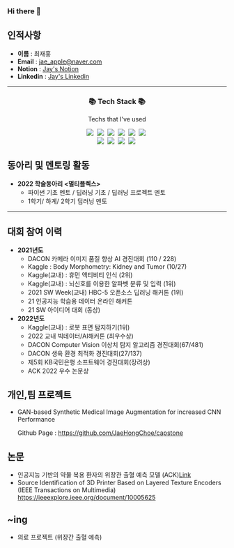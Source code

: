 ### Hi there 👋

## 인적사항
- **이름** : 최재홍 <br>
- **Email** : jae_apple@naver.com
- **Notion** : [Jay's Notion](https://www.notion.so/Jay-s-Notion-0ed2c9b6f92b4d35b1fc64cb340449fe)
- **Linkedin** : [Jay's Linkedin](https://www.linkedin.com/in/jaehong-choe-460831251/)
---
<h3 align="center">📚 Tech Stack 📚</h3>
<p align="center">Techs that I've used</p>

<p align = "center">
  <img src="https://img.shields.io/badge/C++-00599C?style=flat-square&logo=C%2B%2B&logoColor=white"/></a>&nbsp 
  <img src="https://img.shields.io/badge/C-A8B9CC?style=flat-square&logo=C&logoColor=white"/></a>&nbsp 
  <img src="https://img.shields.io/badge/Python-F6C915?style=flat-square&logo=Python&logoColor=white"/></a>&nbsp 
  <img src="https://img.shields.io/badge/Java-006D5C?style=flat-square&logo=Java&logoColor=white"/></a>&nbsp 
  <img src="https://img.shields.io/badge/JavaScript-F7DF1E?style=flat-square&logo=javascript&logoColor=white"/></a>&nbsp 
  <img src="https://img.shields.io/badge/MySQL-4479A1?style=flat-square&logo=MySQL&logoColor=white"/></a>&nbsp  
 
<br>
  <img src="https://img.shields.io/badge/TensorFlow-FF6F00?style=flat-square&logo=tensorflow&logoColor=black"/></a>&nbsp  
  <img src="https://img.shields.io/badge/PyTorch-EE4C2C?style=flat-square&logo=pytorch&logoColor=white"/></a>&nbsp 
  <img src="https://img.shields.io/badge/Keras-D00000?style=flat-square&logo=keras&logoColor=white"/></a>&nbsp 
    <img src="https://img.shields.io/badge/Scikit_learn-F7931E?style=flat-square&logo=scikit-learn&logoColor=white"/></a>&nbsp 

</p>


## 동아리 및 멘토링 활동
- **2022 학술동아리 <멀티플렉스>**
  - 파이썬 기초 멘토 / 딥러닝 기초 / 딥러닝 프로젝트 멘토
  - 1학기/ 하계/ 2학기 딥러닝 멘토
---

## 대회 참여 이력
- **2021년도**
  - DACON 카메라 이미지 품질 향상 AI 경진대회 (110 / 228)
  - Kaggle : Body Morphometry: Kidney and Tumor (10/27)
  - Kaggle(교내) : 휴먼 액티비티 인식 (2위)
  - Kaggle(교내) : 뇌신호를 이용한 알파벳 분류 및 입력 (1위)
  - 2021 SW Week(교내) HBC-5 오픈소스 딥러닝 해커톤 (1위)
  - 21 인공지능 학습용 데이터 온라인 해커톤
  - 21 SW 아이디어 대회 (동상)
- **2022년도**
  - Kaggle(교내) : 로봇 표면 탐지하기(1위)
  - 2022 교내 빅데이터/AI해커톤 (최우수상)
  - DACON Computer Vision 이상치 탐지 알고리즘 경진대회(67/481)
  - DACON 생육 환경 최적화 경진대회(27/137)
  - 제5회 KB국민은행 소프트웨어 경진대회(장려상)
  - ACK 2022 우수 논문상
## 개인,팀 프로젝트
- GAN-based Synthetic Medical Image Augmentation for increased CNN Performance

  Github Page : https://github.com/JaeHongChoe/capstone
  
## 논문
- 인공지능 기반의 약물 복용 환자의 위장관 출혈 예측 모델 (ACK)[Link](http://koreascience.or.kr/article/CFKO202233649535454.page)
- Source Identification of 3D Printer Based on Layered Texture Encoders (IEEE Transactions on Multimedia) https://ieeexplore.ieee.org/document/10005625

  
 ## **~ing** 

- 의료 프로젝트 (위장간 출혈 예측)
